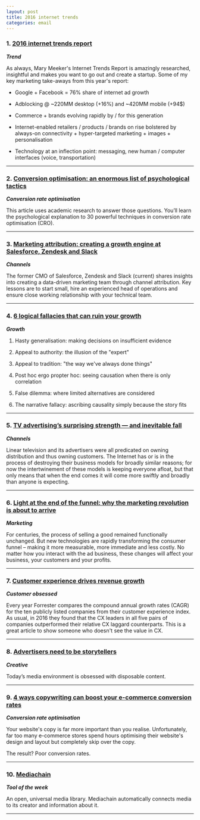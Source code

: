 ```yaml
---
layout: post
title: 2016 internet trends
categories: email
---
```


### 1. [2016 internet trends report][internettrends]
_<strong>Trend</strong>_

As always, Mary Meeker's Internet Trends Report is amazingly researched, insightful and makes you want to go out and create a startup. Some of my key marketing take-aways from this year's report:

* Google + Facebook = 76% share of internet ad growth

* Adblocking @ ~220MM desktop (+16%) and ~420MM mobile (+94$)

* Commerce + brands evolving rapidly by / for this generation

* Internet-enabled retailers / products / brands on rise bolstered by always-on connectivity + hyper-targeted marketing + images + personalisation

* Technology at an inflection point: messaging, new human / computer interfaces (voice, transportation)

[internettrends]:http://www.slideshare.net/kleinerperkins/2016-internet-trends-report/168-KPCB_INTERNET_TRENDS_2016_PAGE168Hillhouse

***

### 2. [Conversion optimisation: an enormous list of psychological tactics][crolist]
_<strong>Conversion rate optimisation</strong>_

This article uses academic research to answer those questions. You’ll learn the psychological explanation to 30 powerful techniques in conversion rate optimisation (CRO).

[crolist]:http://www.nickkolenda.com/conversion-optimization-psychology/

***

### 3. [Marketing attribution: creating a growth engine at Salesforce, Zendesk and Slack][macmo]
_<strong>Channels</strong>_

The former CMO of Salesforce, Zendesk and Slack (current) shares insights into creating a data-driven marketing team through channel attribution. Key lessons are to start small, hire an experienced head of operations and ensure close working relationship with your technical team.

[macmo]:http://www.forentrepreneurs.com/marketing-attribution/

***

### 4. [6 logical fallacies that can ruin your growth][logicalfal]
_<strong>Growth</strong>_

1. Hasty generalisation: making decisions on insufficient evidence

2. Appeal to authority: the illusion of the "expert"

3. Appeal to tradition: "the way we've always done things"

4. Post hoc ergo propter hoc: seeing causation when there is only correlation

5. False dilemma: where limited alternatives are considered

6. The narrative fallacy: ascribing causality simply because the story fits

[logicalfal]:http://conversionxl.com/logical-fallacies-optimization/

***

### 5. [TV advertising’s surprising strength — and inevitable fall][tvad]
_<strong>Channels</strong>_

Linear television and its advertisers were all predicated on owning distribution and thus owning customers. The Internet has or is in the process of destroying their business models for broadly similar reasons; for now the intertwinement of these models is keeping everyone afloat, but that only means that when the end comes it will come more swiftly and broadly than anyone is expecting.

[tvad]:https://stratechery.com/2016/tv-advertisings-surprising-strength-and-inevitable-fall/

***

### 6. [Light at the end of the funnel: why the marketing revolution is about to arrive][funnel]
_<strong>Marketing</strong>_

For centuries, the process of selling a good remained functionally unchanged. But new technologies are rapidly transforming the consumer funnel – making it more measurable, more immediate and less costly. No matter how you interact with the ad business, these changes will affect your business, your customers and your profits.

[funnel]:http://redef.com/original/light-at-the-end-of-the-funnel-why-the-marketing-revolution-is-about-to-arrive

***

### 7. [Customer experience drives revenue growth][cxgrowth]
_<strong>Customer obsessed</strong>_

Every year Forrester compares the compound annual growth rates (CAGR) for the ten publicly listed companies from their customer experience index. As usual, in 2016 they found that the CX leaders in all five pairs of companies outperformed their relative CX laggard counterparts. This is a great article to show someone who doesn't see the value in CX.

[cxgrowth]:http://blogs.forrester.com/harley_manning/16-06-21-customer_experience_drives_revenue_growth_2016

***

### 8. [Advertisers need to be storytellers][adstory]
_<strong>Creative</strong>_

Today’s media environment is obsessed with disposable content.

[adstory]:http://www.wsj.com/articles/advertisers-need-to-be-storytellersfirst-and-foremost-1466395262

***

### 9. [4 ways copywriting can boost your e-commerce conversion rates][copyecom]
_<strong>Conversion rate optimisation</strong>_

Your website's copy is far more important than you realise. Unfortunately, far too many e-commerce stores spend hours optimising their website's design and layout but completely skip over the copy.

The result? Poor conversion rates.

[copyecom]:https://moz.com/blog/4-ways-copywriting-can-help-your-ecommerce-conversion-rates

***

### 10. [Mediachain][media]
_<strong>Tool of the week</strong>_

An open, universal media library. Mediachain automatically connects media to its creator and information about it.

[media]:http://www.mediachain.io/

***
